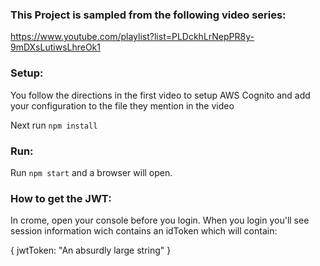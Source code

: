 ### This Project is sampled from the following video series:
https://www.youtube.com/playlist?list=PLDckhLrNepPR8y-9mDXsLutiwsLhreOk1


### Setup:
You follow the directions in the first video to setup AWS Cognito and add your configuration to the file they mention in the video

Next run `npm install`

### Run:
Run `npm start` and a browser will open.

### How to get the JWT:
In crome, open your console before you login. When you login you'll see session information wich contains an idToken which will contain:

{ 
	jwtToken: "An absurdly large string" 
}